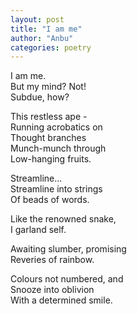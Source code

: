 ```yaml
---
layout: post
title: "I am me"
author: "Anbu"
categories: poetry
---
```

I am me.  
But my mind? Not!  
Subdue, how?

This restless ape -  
Running acrobatics on  
Thought branches  
Munch-munch through  
Low-hanging fruits.

Streamline...  
Streamline into strings  
Of beads of words.

Like the renowned snake,  
I garland self.

Awaiting slumber, promising  
Reveries of rainbow.

Colours not numbered, and  
Snooze into oblivion  
With a determined smile.